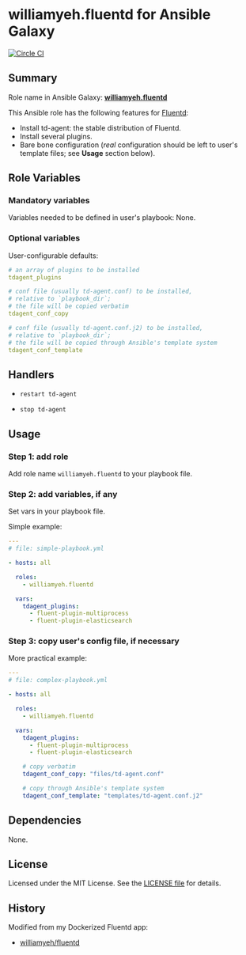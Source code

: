 
williamyeh.fluentd for Ansible Galaxy
============


[![Circle CI](https://circleci.com/gh/William-Yeh/ansible-fluentd.svg?style=shield)](https://circleci.com/gh/William-Yeh/ansible-fluentd)


## Summary

Role name in Ansible Galaxy: **[williamyeh.fluentd](https://galaxy.ansible.com/list#/roles/2269)**

This Ansible role has the following features for [Fluentd](http://www.fluentd.org/):

 - Install td-agent: the stable distribution of Fluentd.
 - Install several plugins.
 - Bare bone configuration (*real* configuration should be left to user's template files; see **Usage** section below).



## Role Variables

### Mandatory variables

Variables needed to be defined in user's playbook: None.


### Optional variables

User-configurable defaults:

```yaml
# an array of plugins to be installed
tdagent_plugins

# conf file (usually td-agent.conf) to be installed,
# relative to `playbook_dir`;
# the file will be copied verbatim
tdagent_conf_copy

# conf file (usually td-agent.conf.j2) to be installed,
# relative to `playbook_dir`;
# the file will be copied through Ansible's template system
tdagent_conf_template
```



## Handlers

- `restart td-agent`

- `stop td-agent`




## Usage


### Step 1: add role

Add role name `williamyeh.fluentd` to your playbook file.


### Step 2: add variables, if any

Set vars in your playbook file.

Simple example:

```yaml
---
# file: simple-playbook.yml

- hosts: all

  roles:
    - williamyeh.fluentd

  vars:
    tdagent_plugins:
      - fluent-plugin-multiprocess
      - fluent-plugin-elasticsearch
```


### Step 3: copy user's config file, if necessary


More practical example:

```yaml
---
# file: complex-playbook.yml

- hosts: all

  roles:
    - williamyeh.fluentd

  vars:
    tdagent_plugins:
      - fluent-plugin-multiprocess
      - fluent-plugin-elasticsearch

    # copy verbatim
    tdagent_conf_copy: "files/td-agent.conf"

    # copy through Ansible's template system
    tdagent_conf_template: "templates/td-agent.conf.j2"
```


## Dependencies

None.


## License

Licensed under the MIT License. See the [LICENSE file](LICENSE) for details.


## History

Modified from my Dockerized Fluentd app:

  - [williamyeh/fluentd](https://github.com/William-Yeh/docker-fluentd)
